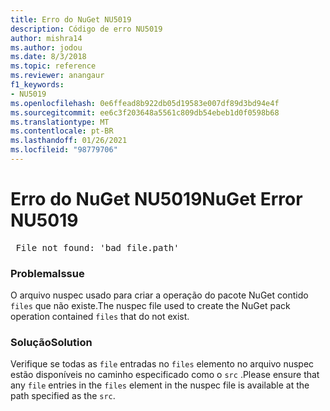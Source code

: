 ```yaml
---
title: Erro do NuGet NU5019
description: Código de erro NU5019
author: mishra14
ms.author: jodou
ms.date: 8/3/2018
ms.topic: reference
ms.reviewer: anangaur
f1_keywords:
- NU5019
ms.openlocfilehash: 0e6ffead8b922db05d19583e007df89d3bd94e4f
ms.sourcegitcommit: ee6c3f203648a5561c809db54ebeb1d0f0598b68
ms.translationtype: MT
ms.contentlocale: pt-BR
ms.lasthandoff: 01/26/2021
ms.locfileid: "98779706"
---
```

# <a name="nuget-error-nu5019"></a><span data-ttu-id="538dc-103">Erro do NuGet NU5019</span><span class="sxs-lookup"><span data-stu-id="538dc-103">NuGet Error NU5019</span></span>
<pre> File not found: 'bad_file.path'</pre>

### <a name="issue"></a><span data-ttu-id="538dc-104">Problema</span><span class="sxs-lookup"><span data-stu-id="538dc-104">Issue</span></span>

<span data-ttu-id="538dc-105">O arquivo nuspec usado para criar a operação do pacote NuGet contido `files` que não existe.</span><span class="sxs-lookup"><span data-stu-id="538dc-105">The nuspec file used to create the NuGet pack operation contained `files` that do not exist.</span></span>


### <a name="solution"></a><span data-ttu-id="538dc-106">Solução</span><span class="sxs-lookup"><span data-stu-id="538dc-106">Solution</span></span>

<span data-ttu-id="538dc-107">Verifique se todas as `file` entradas no `files` elemento no arquivo nuspec estão disponíveis no caminho especificado como o `src` .</span><span class="sxs-lookup"><span data-stu-id="538dc-107">Please ensure that any `file` entries in the `files` element in the nuspec file is available at the path specified as the `src`.</span></span>

